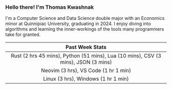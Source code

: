 
### Hello there! I'm Thomas Kwashnak

I'm a Computer Science and Data Science double major with an Economics
minor at Quinnipiac University, graduating in 2024.
I enjoy diving into algorithms and learning the inner-workings of the tools
many programmers take for granted.

| Past Week Stats |
| :---: |
| Rust (2 hrs 45 mins), Python (51 mins), Lua (10 mins), CSV (3 mins), JSON (3 mins) |
| Neovim (3 hrs), VS Code (1 hr 1 min) |
| Linux (3 hrs), Windows (1 hr 1 min) |

